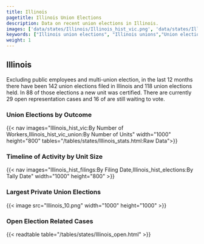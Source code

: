 ```yaml
---
title: Illinois
pagetitle: Illinois Union Elections
description: Data on recent union elections in Illinois.
images: ['data/states/Illinois/Illinois_hist_vic.png', 'data/states/Illinois/Illinois_hist_size.png', 'data/states/Illinois/Illinois_10.png']
keywords: ["Illinois union elections", "Illinois unions","Union elections"]
weight: 1
---
```

##  Illinois

Excluding public employees and multi-union election, in the last 12 months there have been 142 union elections filed in Illinois and 118 union elections held. In 88 of those elections a new unit was certified. There are currently 29 open representation cases and 16 of are still waiting to vote.

### Union Elections by Outcome
{{< nav images="Illinois_hist_vic:By Number of Workers,Illinois_hist_vic_union:By Number of Units" width="1000" height="800" tables="/tables/states/Illinois_stats.html:Raw Data">}}

### Timeline of Activity by Unit Size
{{< nav images="Illinois_hist_filings:By Filing Date,Illinois_hist_elections:By Tally Date" width="1000" height="800" >}}

### Largest Private Union Elections
{{< image src="Illinois_10.png" width="1000" height="1000"  >}}

### Open Election Related Cases
{{< readtable table="/tables/states/Illinois_open.html" >}}

